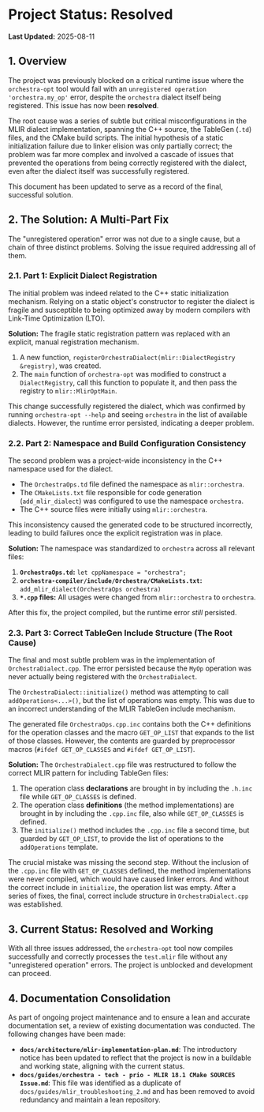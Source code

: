 # Project Status: Resolved

**Last Updated:** 2025-08-11

## 1. Overview

The project was previously blocked on a critical runtime issue where the `orchestra-opt` tool would fail with an `unregistered operation 'orchestra.my_op'` error, despite the `orchestra` dialect itself being registered. This issue has now been **resolved**.

The root cause was a series of subtle but critical misconfigurations in the MLIR dialect implementation, spanning the C++ source, the TableGen (`.td`) files, and the CMake build scripts. The initial hypothesis of a static initialization failure due to linker elision was only partially correct; the problem was far more complex and involved a cascade of issues that prevented the operations from being correctly registered with the dialect, even after the dialect itself was successfully registered.

This document has been updated to serve as a record of the final, successful solution.

## 2. The Solution: A Multi-Part Fix

The "unregistered operation" error was not due to a single cause, but a chain of three distinct problems. Solving the issue required addressing all of them.

### 2.1. Part 1: Explicit Dialect Registration

The initial problem was indeed related to the C++ static initialization mechanism. Relying on a static object's constructor to register the dialect is fragile and susceptible to being optimized away by modern compilers with Link-Time Optimization (LTO).

**Solution:** The fragile static registration pattern was replaced with an explicit, manual registration mechanism.
1.  A new function, `registerOrchestraDialect(mlir::DialectRegistry &registry)`, was created.
2.  The `main` function of `orchestra-opt` was modified to construct a `DialectRegistry`, call this function to populate it, and then pass the registry to `mlir::MlirOptMain`.

This change successfully registered the dialect, which was confirmed by running `orchestra-opt --help` and seeing `orchestra` in the list of available dialects. However, the runtime error persisted, indicating a deeper problem.

### 2.2. Part 2: Namespace and Build Configuration Consistency

The second problem was a project-wide inconsistency in the C++ namespace used for the dialect.
- The `OrchestraOps.td` file defined the namespace as `mlir::orchestra`.
- The `CMakeLists.txt` file responsible for code generation (`add_mlir_dialect`) was configured to use the namespace `orchestra`.
- The C++ source files were initially using `mlir::orchestra`.

This inconsistency caused the generated code to be structured incorrectly, leading to build failures once the explicit registration was in place.

**Solution:** The namespace was standardized to `orchestra` across all relevant files:
1.  **`OrchestraOps.td`:** `let cppNamespace = "orchestra";`
2.  **`orchestra-compiler/include/Orchestra/CMakeLists.txt`:** `add_mlir_dialect(OrchestraOps orchestra)`
3.  **`*.cpp` files:** All usages were changed from `mlir::orchestra` to `orchestra`.

After this fix, the project compiled, but the runtime error *still* persisted.

### 2.3. Part 3: Correct TableGen Include Structure (The Root Cause)

The final and most subtle problem was in the implementation of `OrchestraDialect.cpp`. The error persisted because the `MyOp` operation was never actually being registered with the `OrchestraDialect`.

The `OrchestraDialect::initialize()` method was attempting to call `addOperations<...>()`, but the list of operations was empty. This was due to an incorrect understanding of the MLIR TableGen include mechanism.

The generated file `OrchestraOps.cpp.inc` contains both the C++ definitions for the operation classes and the macro `GET_OP_LIST` that expands to the list of those classes. However, the contents are guarded by preprocessor macros (`#ifdef GET_OP_CLASSES` and `#ifdef GET_OP_LIST`).

**Solution:** The `OrchestraDialect.cpp` file was restructured to follow the correct MLIR pattern for including TableGen files:
1.  The operation class **declarations** are brought in by including the `.h.inc` file while `GET_OP_CLASSES` is defined.
2.  The operation class **definitions** (the method implementations) are brought in by including the `.cpp.inc` file, also while `GET_OP_CLASSES` is defined.
3.  The `initialize()` method includes the `.cpp.inc` file a second time, but guarded by `GET_OP_LIST`, to provide the list of operations to the `addOperations` template.

The crucial mistake was missing the second step. Without the inclusion of the `.cpp.inc` file with `GET_OP_CLASSES` defined, the method implementations were never compiled, which would have caused linker errors. And without the correct include in `initialize`, the operation list was empty. After a series of fixes, the final, correct include structure in `OrchestraDialect.cpp` was established.

## 3. Current Status: Resolved and Working

With all three issues addressed, the `orchestra-opt` tool now compiles successfully and correctly processes the `test.mlir` file without any "unregistered operation" errors. The project is unblocked and development can proceed.

## 4. Documentation Consolidation

As part of ongoing project maintenance and to ensure a lean and accurate documentation set, a review of existing documentation was conducted. The following changes have been made:

*   **`docs/architecture/mlir-implementation-plan.md`**: The introductory notice has been updated to reflect that the project is now in a buildable and working state, aligning with the current status.
*   **`docs/guides/orchestra - tech - prio - MLIR 18.1 CMake SOURCES Issue.md`**: This file was identified as a duplicate of `docs/guides/mlir_troubleshooting_2.md` and has been removed to avoid redundancy and maintain a lean repository.
